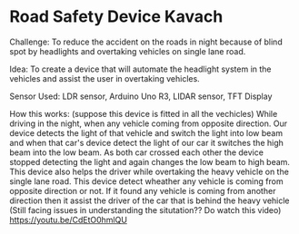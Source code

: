 # Road Safety Device Kavach

Challenge:    To reduce the accident on the roads in night because of blind spot by headlights and overtaking vehicles on single lane road.

Idea:         To create a device that will automate the headlight system in the vehicles and assist the user in overtaking vehicles.

Sensor Used:  LDR sensor, Arduino Uno R3, LIDAR sensor, TFT Display

How this works:   (suppose this device is fitted in all the vechicles)
                  While driving in the night, when any vehicle coming from opposite direction. Our device detects the light of that vehicle
                  and switch the light into low beam and when that car's device detect the light of our car it switches the high beam into
                  the low beam.
                  As both car crossed each other the device stopped detecting the light and again changes the low beam to high beam.
                  This device also helps the driver while overtaking the heavy vehicle on the single lane road. This device detect wheather
                  any vehicle is coming from opposite direction or not.
                  If it found any vehicle is coming from another direction then it assist the driver of the car that is behind the heavy vehicle
                  (Still facing issues in understanding the situtation?? Do watch this video)
                   https://youtu.be/CdEtO0hmlQU
